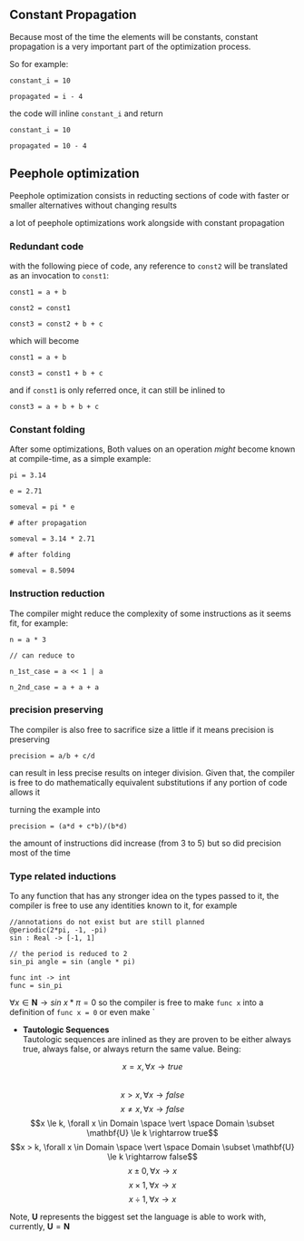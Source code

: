 ## Constant Propagation

Because most of the time the elements will be constants, constant propagation is
a very important part of the optimization process.

So for example:

```zenith
constant_i = 10

propagated = i - 4
```

the code will inline `constant_i` and return

```zenith
constant_i = 10

propagated = 10 - 4
```

## Peephole optimization

Peephole optimization consists in reducting sections of code with faster or
smaller alternatives without changing results

a lot of peephole optimizations work alongside with constant propagation

### **Redundant code** 

with the following piece of code, any reference to `const2` will be translated as an invocation to `const1`:

```zenith
const1 = a + b

const2 = const1

const3 = const2 + b + c
```

which will become

```zenith
const1 = a + b 

const3 = const1 + b + c
```

and if `const1` is only referred once, it can still be inlined to

```zenith
const3 = a + b + b + c
```

### Constant folding  

After some optimizations, Both values on an operation *might* become known at compile-time, as a simple example:

```zenith
pi = 3.14

e = 2.71

someval = pi * e

# after propagation

someval = 3.14 * 2.71

# after folding

someval = 8.5094
``` 

### Instruction reduction
The compiler might reduce the complexity of some instructions as it seems fit, for example:

```zenith
n = a * 3

// can reduce to

n_1st_case = a << 1 | a 

n_2nd_case = a + a + a  
``` 

### precision preserving
The compiler is also free to sacrifice size a little if it means precision is preserving

```zenith
precision = a/b + c/d
```

can result in less precise results on integer division. Given that, the compiler is free 
to do mathematically equivalent substitutions if any portion of code allows it

turning the example into

```zenith
precision = (a*d + c*b)/(b*d)
```

the amount of instructions did increase (from 3 to 5) but so did precision most of the
time

### Type related inductions
To any function that has any stronger idea on the types passed to it, the compiler is
free to use any identities known to it, for example

```
//annotations do not exist but are still planned
@periodic(2*pi, -1, -pi)
sin : Real -> [-1, 1]

// the period is reduced to 2
sin_pi angle = sin (angle * pi)

func int -> int
func = sin_pi
```

$\forall x \in \mathbf{N} \rightarrow sin\ x * \pi = 0$ so the compiler is free to make 
`func x` into a definition of `func x = 0` or even make `

- **Tautologic Sequences**  
Tautologic sequences are inlined as they are proven to be either always true, always false, or always return the same value. Being:


$$x = x, \forall x \rightarrow true$$  
$$x > x, \forall x \rightarrow false$$
$$x \ne x, \forall x \rightarrow false$$
$$x \le k, \forall x \in Domain \space \vert \space Domain \subset \mathbf{U} \le k \rightarrow true$$ 
$$x > k, \forall x \in Domain \space \vert \space Domain \subset \mathbf{U} \le k \rightarrow false$$
$$x \pm 0 , \forall x \rightarrow x$$
$$x \times 1, \forall x \rightarrow x$$
$$x \div 1, \forall x \rightarrow x$$


Note, $\mathbf{U}$ represents the biggest set the language is able to work with, currently, $\mathbf{U} = \mathbf{N}$